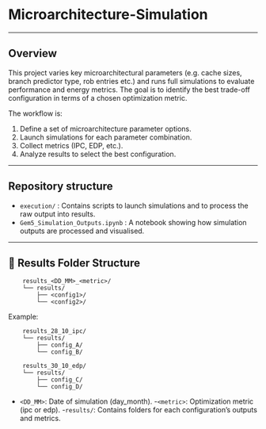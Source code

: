 # Microarchitecture-Simulation
---

## Overview  
This project varies key microarchitectural parameters (e.g. cache sizes, branch predictor type, rob entries etc.) and runs full simulations to evaluate performance and energy metrics. The goal is to identify the best trade-off configuration in terms of a chosen optimization metric.

The workflow is:  
1. Define a set of microarchitecture parameter options.  
2. Launch simulations for each parameter combination.  
3. Collect metrics (IPC, EDP, etc.).  
4. Analyze results to select the best configuration.  

---

## Repository structure  
- `execution/` : Contains scripts to launch simulations and to process the raw output into results.  
- `Gem5_Simulation_Outputs.ipynb` : A notebook showing how simulation outputs are processed and visualised.  

---

## 📂 Results Folder Structure
```
    results_<DD_MM>_<metric>/
    └── results/
        ├── <config1>/
        └── <config2>/
```
Example:
```
    results_28_10_ipc/
    └── results/
        ├── config_A/
        └── config_B/

    results_30_10_edp/
    └── results/
        ├── config_C/
        └── config_D/
```  
- `<DD_MM>`: Date of simulation (day_month).
-`<metric>`: Optimization metric (ipc or edp).
-`results/`: Contains folders for each configuration’s outputs and metrics.


